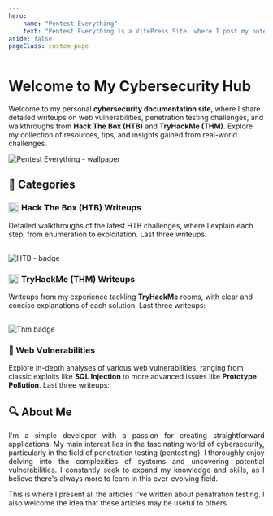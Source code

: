 ```yaml
---
hero:
    name: "Pentest Everything"
    text: "Pentest Everything is a VitePress Site, where I post my notes and writeups on various topics."
aside: false
pageClass: custom-page
---
```


<script setup>
    import LastHtbPosts from "../.vitepress/components/LastHtbPosts.vue";
    import LastThmPosts from "../.vitepress/components/LastThmPosts.vue";
    import LastVulnPosts from "../.vitepress/components/LastVulnPosts.vue";
</script>

# Welcome to My Cybersecurity Hub

Welcome to my personal **cybersecurity documentation site**, where I share detailed writeups on web vulnerabilities,
penetration testing challenges, and walkthroughs from **Hack The Box (HTB)** and **TryHackMe (THM)**. Explore my
collection of resources, tips, and insights gained from real-world challenges.

![Pentest Everything - wallpaper](/home-wallpaper.jpg)

## 📂 Categories

### <div style='display: flex; align-items: center'><img src='/icon/htb.png' style='width: 20px; height: 20px; vertical-align: middle; margin-right: 5px;'/>Hack The Box (HTB) Writeups</div>

Detailed walkthroughs of the latest HTB challenges, where I explain each step, from enumeration to exploitation. Last
three writeups:

<LastHtbPosts />

<img src="https://www.hackthebox.eu/badge/image/585215" alt="HTB - badge" style="margin-top: 1rem;" />


[//]: # (_Learn more in the [HTB section]&#40;./hack-the-box/index.md&#41;._)

### <div style='display: flex; align-items: center'><img src='/icon/thm.png' style='width: 20px; height: 20px; vertical-align: middle; margin-right: 5px;'/>TryHackMe (THM) Writeups</div>

Writeups from my experience tackling **TryHackMe** rooms, with clear and concise explanations of each solution. Last
three writeups:

<LastThmPosts />

<img src="https://tryhackme-badges.s3.amazonaws.com/Rether.png" alt="Thm badge" style="margin-top: 1rem;" />

[//]: # (_Explore more in the [THM section]&#40;./thm/index.md&#41;._)

### 🔐 Web Vulnerabilities

Explore in-depth analyses of various web vulnerabilities, ranging from classic exploits like **SQL Injection** to more
advanced issues like **Prototype Pollution**. Last three writeups:

<LastVulnPosts />

[//]: # (_Discover more in the [Vulnerabilities section]&#40;/vulnerabilities/index&#41;._)

## 🔍 About Me

<p align="justify">
I'm a simple developer with a passion for creating straightforward applications. My main interest lies in the
fascinating world of cybersecurity, particularly in the field of penetration testing (pentesting). I thoroughly enjoy
delving into the complexities of systems and uncovering potential vulnerabilities. I constantly seek to expand my
knowledge and skills, as I believe there's always more to learn in this ever-evolving field.
</p>


<p align="justify">
This is where I present all the articles I've written about penatration testing. I also welcome the idea that these
articles may be useful to others.
</p>